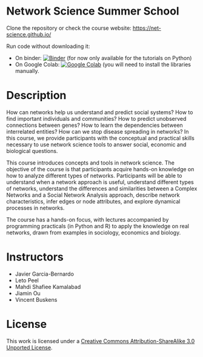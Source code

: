 # Network Science Summer School
Clone the repository or check the course website: https://net-science.github.io/


Run code without downloading it:
- On binder: [![Binder](https://mybinder.org/badge_logo.svg)](https://mybinder.org/v2/gh/jgarciab/NetworkScience/HEAD) (for now only available for the tutorials on Python)
- On Google Colab: [![Google Colab](https://colab.research.google.com/assets/colab-badge.svg)](https://colab.research.google.com/github/jgarciab/NetworkScience) (you will need to install the libraries manually.

# Description

How can networks help us understand and predict social systems? How to find important individuals and communities? How to predict unobserved connections between genes? How to learn the dependencies between interrelated entities? How can we stop disease spreading in networks? In this course, we provide participants with the conceptual and practical skills necessary to use network science tools to answer social, economic and biological questions.

This course introduces concepts and tools in network science. The objective of the course is that participants acquire hands-on knowledge on how to analyze different types of networks. Participants will be able to understand when a network approach is useful, understand different types of networks, understand the differences and similarities between a Complex Networks and a Social Network Analysis approach, describe network characteristics, infer edges or node attributes, and explore dynamical processes in networks.

The course has a hands-on focus, with lectures accompanied by programming practicals (in Python and R) to apply the knowledge on real networks, drawn from examples in sociology, economics and biology.

# Instructors
* Javier Garcia-Bernardo
* Leto Peel
* Mahdi Shafiee Kamalabad
* Jiamin Ou
* Vincent Buskens 



# License
This work is licensed under a [Creative Commons Attribution-ShareAlike 3.0 Unported License](http://creativecommons.org/licenses/by-sa/3.0/).



